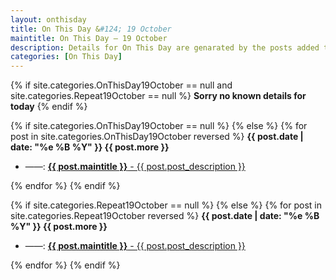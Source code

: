 ```yaml
---
layout: onthisday
title: On This Day &#124; 19 October
maintitle: On This Day — 19 October
description: Details for On This Day are genarated by the posts added to the website so the content is subject to changes/updates over time.
categories: [On This Day]
---
```


{% if site.categories.OnThisDay19October == null and site.categories.Repeat19October == null %}
<strong>Sorry no known details for today</strong>
{% endif %}

{% if site.categories.OnThisDay19October == null %}
{% else %}
{% for post in site.categories.OnThisDay19October reversed %}
<strong>{{ post.date | date: "%e %B %Y" }} {{ post.more }}</strong>
<ul>
<li> ——: <a href="{{ post.url }}"><strong>{{ post.maintitle }}</strong> - {{ post.post_description }}</a></li>
</ul>
{% endfor %}
{% endif %}

{% if site.categories.Repeat19October == null %}
{% else %}
{% for post in site.categories.Repeat19October reversed %}
<strong>{{ post.date | date: "%e %B %Y" }} {{ post.more }}</strong>
<ul>
<li> ——: <a href="{{ post.url }}"><strong>{{ post.maintitle }}</strong> - {{ post.post_description }}</a></li>
</ul>
{% endfor %}
{% endif %}

